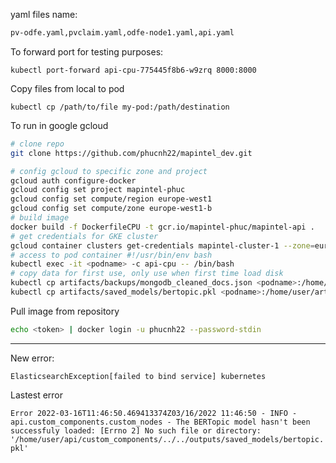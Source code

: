 yaml files name:

```bash
pv-odfe.yaml,pvclaim.yaml,odfe-node1.yaml,api.yaml
```
To forward port for testing purposes:
```
kubectl port-forward api-cpu-775445f8b6-w9zrq 8000:8000
```
Copy files from local to pod
```
kubectl cp /path/to/file my-pod:/path/destination
```
To run in google gcloud
```bash
# clone repo
git clone https://github.com/phucnh22/mapintel_dev.git

# config gcloud to specific zone and project
gcloud auth configure-docker
gcloud config set project mapintel-phuc
gcloud config set compute/region europe-west1
gcloud config set compute/zone europe-west1-b
# build image
docker build -f DockerfileCPU -t gcr.io/mapintel-phuc/mapintel-api .
# get credentials for GKE cluster
gcloud container clusters get-credentials mapintel-cluster-1 --zone=europe-west1-b
# access to pod container #!/usr/bin/env bash
kubectl exec -it <podname> -c api-cpu -- /bin/bash
# copy data for first use, only use when first time load disk
kubectl cp artifacts/backups/mongodb_cleaned_docs.json <podname>:/home/user/artifacts/backups/
kubectl cp artifacts/saved_models/bertopic.pkl <podname>:/home/user/artifacts/saved_models/

```
Pull image from repository
```bash
echo <token> | docker login -u phucnh22 --password-stdin
```


----
New error:

`ElasticsearchException[failed to bind service] kubernetes`

Lastest error

`Error
2022-03-16T11:46:50.469413374Z03/16/2022 11:46:50 - INFO - api.custom_components.custom_nodes - The BERTopic model hasn't been successfuly loaded: [Errno 2] No such file or directory: '/home/user/api/custom_components/../../outputs/saved_models/bertopic.pkl'`
